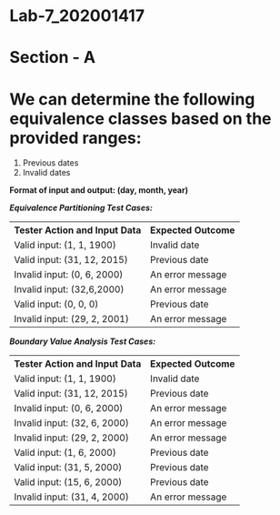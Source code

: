 # Lab-7_202001417

# Section - A
# We can determine the following equivalence classes based on the provided ranges:
  1. Previous dates
  2. Invalid dates

  **Format of input and output: (day, month, year)**
  
  
***Equivalence Partitioning Test Cases:***

<table>
  <tr>
    <th>Tester Action and Input Data</th>
    <th>Expected Outcome</th>
  </tr>
  <tr>
    <td>Valid input: (1, 1, 1900)</td>
    <td>Invalid date</td>
  </tr>
  <tr>
    <td>Valid input: (31, 12, 2015)</td>
    <td>Previous date</td>
  </tr>
  <tr>
    <td>Invalid input: (0, 6, 2000)</td>
    <td>An error message</td>
  </tr>
  <tr>
    <td>Invalid input: (32,6,2000)</td>
    <td>An error message</td>
  </tr>
  <tr>
    <td>Valid input: (0, 0, 0)</td>
    <td>Previous date</td>
  <tr>
    <td>Invalid input: (29, 2, 2001)</td>
    <td>An error message</td>
  </tr>
</table>

***Boundary Value Analysis Test Cases:***

<table>
  <tr>
    <th>Tester Action and Input Data</th>
    <th>Expected Outcome</th>
  </tr>
  <tr>
    <td>Valid input: (1, 1, 1900)</td>
    <td>Invalid date</td>
  </tr>
  <tr>
    <td>Valid input: (31, 12, 2015)</td>
    <td>Previous date</td>
  </tr>
  <tr>
    <td>Invalid input: (0, 6, 2000)</td>
    <td>An error message</td>
  </tr>
  <tr>
    <td>Invalid input: (32, 6, 2000)</td>
    <td>An error message</td>
  </tr>
  <tr>
    <td>Invalid input: (29, 2, 2000)</td>
    <td>An error message</td>
  </tr>
  <tr>
    <td>Valid input: (1, 6, 2000)</td>
    <td>Previous date</td>
  </tr>
  <tr>
    <td>Valid input: (31, 5, 2000)</td>
    <td>Previous date</td>
  </tr>
  <tr>
    <td>Valid input: (15, 6, 2000)</td>
    <td>Previous date</td>
  </tr>
  <tr>
    <td>Invalid input: (31, 4, 2000)</td>
    <td>An error message</td>
  </tr>
</table>
</br>
